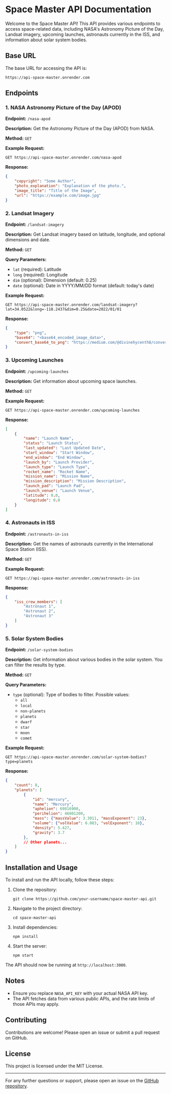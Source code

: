 # Space Master API Documentation

Welcome to the Space Master API! This API provides various endpoints to access space-related data, including NASA's Astronomy Picture of the Day, Landsat imagery, upcoming launches, astronauts currently in the ISS, and information about solar system bodies.

## Base URL
The base URL for accessing the API is:
```
https://api-space-master.onrender.com
```

## Endpoints

### 1. NASA Astronomy Picture of the Day (APOD)
**Endpoint:** `/nasa-apod`

**Description:** Get the Astronomy Picture of the Day (APOD) from NASA.

**Method:** `GET`

**Example Request:**
```
GET https://api-space-master.onrender.com/nasa-apod
```

**Response:**
```json
{
    "copyright": "Some Author",
    "photo_explanation": "Explanation of the photo.",
    "image_title": "Title of the Image",
    "url": "https://example.com/image.jpg"
}
```

### 2. Landsat Imagery
**Endpoint:** `/landsat-imagery`

**Description:** Get Landsat imagery based on latitude, longitude, and optional dimensions and date.

**Method:** `GET`

**Query Parameters:**
- `lat` (required): Latitude
- `long` (required): Longitude
- `dim` (optional): Dimension (default: 0.25)
- `date` (optional): Date in YYYY/MM/DD format (default: today's date)

**Example Request:**
```
GET https://api-space-master.onrender.com/landsat-imagery?lat=34.0522&long=-118.2437&dim=0.25&date=2022/01/01
```

**Response:**
```json
{
    "type": "png",
    "base64": "<base64_encoded_image_data>",
    "convert_base64_to_png": "https://medium.com/@divinehycenth8/convert-a-base64-data-into-an-image-in-node-js-d82136576e35"
}
```

### 3. Upcoming Launches
**Endpoint:** `/upcoming-launches`

**Description:** Get information about upcoming space launches.

**Method:** `GET`

**Example Request:**
```
GET https://api-space-master.onrender.com/upcoming-launches
```

**Response:**
```json
[
    {
        "name": "Launch Name",
        "status": "Launch Status",
        "last_updated": "Last Updated Date",
        "start_window": "Start Window",
        "end_window": "End Window",
        "launch_by": "Launch Provider",
        "launch_type": "Launch Type",
        "rocket_name": "Rocket Name",
        "mission_name": "Mission Name",
        "mission_description": "Mission Description",
        "launch_pad": "Launch Pad",
        "launch_venue": "Launch Venue",
        "latitude": 0.0,
        "longitude": 0.0
    }
]
```

### 4. Astronauts in ISS
**Endpoint:** `/astronauts-in-iss`

**Description:** Get the names of astronauts currently in the International Space Station (ISS).

**Method:** `GET`

**Example Request:**
```
GET https://api-space-master.onrender.com/astronauts-in-iss
```

**Response:**
```json
{
    "iss_crew_members": [
        "Astronaut 1",
        "Astronaut 2",
        "Astronaut 3"
    ]
}
```

### 5. Solar System Bodies
**Endpoint:** `/solar-system-bodies`

**Description:** Get information about various bodies in the solar system. You can filter the results by type.

**Method:** `GET`

**Query Parameters:**
- `type` (optional): Type of bodies to filter. Possible values:
  - `all`
  - `local`
  - `non-planets`
  - `planets`
  - `dwarf`
  - `star`
  - `moon`
  - `comet`

**Example Request:**
```
GET https://api-space-master.onrender.com/solar-system-bodies?type=planets
```

**Response:**
```json
{
    "count": 8,
    "planets": [
        {
            "id": "mercury",
            "name": "Mercury",
            "aphelion": 69816900,
            "perihelion": 46001200,
            "mass": {"massValue": 3.3011, "massExponent": 23},
            "volume": {"volValue": 6.083, "volExponent": 10},
            "density": 5.427,
            "gravity": 3.7
        },
        // Other planets...
    ]
}
```

## Installation and Usage
To install and run the API locally, follow these steps:

1. Clone the repository:
   ```
   git clone https://github.com/your-username/space-master-api.git
   ```
2. Navigate to the project directory:
   ```
   cd space-master-api
   ```
3. Install dependencies:
   ```
   npm install
   ```
4. Start the server:
   ```
   npm start
   ```

The API should now be running at `http://localhost:3000`.

## Notes
- Ensure you replace `NASA_API_KEY` with your actual NASA API key.
- The API fetches data from various public APIs, and the rate limits of those APIs may apply.

## Contributing
Contributions are welcome! Please open an issue or submit a pull request on GitHub.

## License
This project is licensed under the MIT License.

---

For any further questions or support, please open an issue on the [GitHub repository](https://github.com/your-username/space-master-api).



